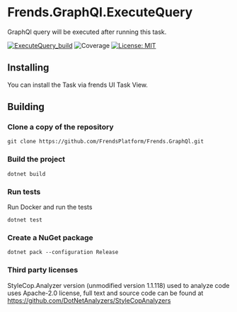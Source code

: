 # Frends.GraphQl.ExecuteQuery

GraphQl query will be executed after running this task.

[![ExecuteQuery_build](https://github.com/FrendsPlatform/Frends.GraphQl/actions/workflows/ExecuteQuery_build_and_test_on_main.yml/badge.svg)](https://github.com/FrendsPlatform/Frends.GraphQl/actions/workflows/ExecuteQuery_build_and_test_on_main.yml)
![Coverage](https://app-github-custom-badges.azurewebsites.net/Badge?key=FrendsPlatform/Frends.GraphQl/Frends.GraphQl.ExecuteQuery|main)
[![License: MIT](https://img.shields.io/badge/License-MIT-green.svg)](https://opensource.org/licenses/MIT)

## Installing

You can install the Task via frends UI Task View.

## Building

### Clone a copy of the repository

`git clone https://github.com/FrendsPlatform/Frends.GraphQl.git`

### Build the project

`dotnet build`

### Run tests

Run Docker and run the tests

`dotnet test`

### Create a NuGet package

`dotnet pack --configuration Release`

### Third party licenses

StyleCop.Analyzer version (unmodified version 1.1.118) used to analyze code uses Apache-2.0 license, full text and
source code can be found at https://github.com/DotNetAnalyzers/StyleCopAnalyzers
